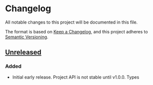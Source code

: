 # Changelog

All notable changes to this project will be documented in this file.

The format is based on [Keep a Changelog](https://keepachangelog.com/en/1.0.0/),
and this project adheres to [Semantic Versioning](https://semver.org/spec/v2.0.0.html).

## [Unreleased]

### Added

- Initial early release. Project API is not stable until v1.0.0. Types

[unreleased]: https://github.com/toreda/strong-types/compare/v0.0.0...HEAD